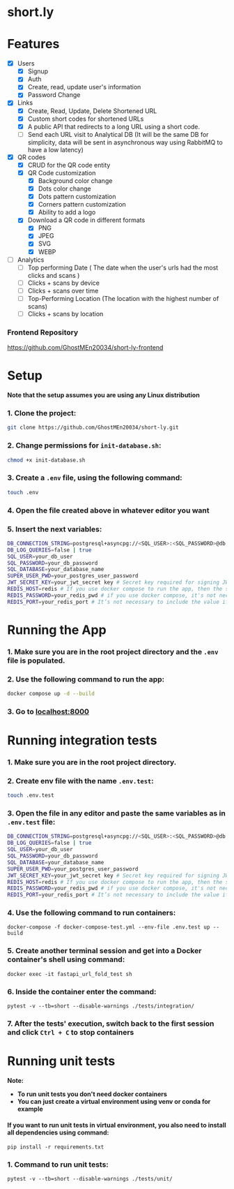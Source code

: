 # short.ly

# Features
- [x] Users
  - [x] Signup
  - [x] Auth
  - [x] Create, read, update user's information
  - [x] Password Change
- [x] Links
  - [x] Create, Read, Update, Delete Shortened URL
  - [x] Custom short codes for shortened URLs
  - [x] A public API that redirects to a long URL using a short code.
  - [ ] Send each URL visit to Analytical DB (It will be the same DB for simplicity, data will be sent in asynchronous way using RabbitMQ to have a low latency) 
- [x] QR codes
    - [x] CRUD for the QR code entity
    - [x] QR Code customization
      - [x] Background color change
      - [x] Dots color change
      - [x] Dots pattern customization
      - [x] Corners pattern customization
      - [x] Ability to add a logo
    - [x] Download a QR code in different formats
      - [x] PNG
      - [x] JPEG
      - [x] SVG
      - [x] WEBP
- [ ] Analytics
  - [ ] Top performing Date ( The date when the user's urls had the most clicks and scans ) 
  - [ ] Clicks + scans by device
  - [ ] Clicks + scans over time
  - [ ] Top-Performing Location (The location with the highest number of scans)
  - [ ] Clicks + scans by location

### Frontend Repository
https://github.com/GhostMEn20034/short-ly-frontend

# Setup
**Note that the setup assumes you are using any Linux distribution**
### 1. Clone the project:
```bash
git clone https://github.com/GhostMEn20034/short-ly.git
```
### 2. Change permissions for `init-database.sh`:
```bash
chmod +x init-database.sh
```
### 3. Create a `.env` file, using the following command:
```bash
touch .env
```
### 4. Open the file created above in whatever editor you want
### 5. Insert the next variables:
```bash
DB_CONNECTION_STRING=postgresql+asyncpg://<SQL_USER>:<SQL_PASSWORD>@db:5432/<SQL_DATABASE>
DB_LOG_QUERIES=false | true
SQL_USER=your_db_user
SQL_PASSWORD=your_db_password
SQL_DATABASE=your_database_name
SUPER_USER_PWD=your_postgres_user_password
JWT_SECRET_KEY=your_jwt_secret key # Secret key required for signing JWT Tokens, you can generate it on https://jwtsecret.com/generate
REDIS_HOST=redis # If you use docker compose to run the app, then the specified value must be "redis"
REDIS_PASSWORD=your_redis_pwd # if you use docker compose, it's not necessary to include the variable into this file
REDIS_PORT=your_redis_port # It’s not necessary to include the value if the port of your redis db is 6379
```
# Running the App
### 1. Make sure you are in the root project directory and the `.env` file is populated.
### 2. Use the following command to run the app:
```bash
docker compose up -d --build
```
### 3. Go to [localhost:8000](http://localhost:8000)

# Running integration tests
### 1. Make sure you are in the root project directory.
### 2. Create env file with the name `.env.test`:
```bash
touch .env.test
```
### 3. Open the file in any editor and paste the same variables as in `.env.test` file:
```bash
DB_CONNECTION_STRING=postgresql+asyncpg://<SQL_USER>:<SQL_PASSWORD>@db:5432/<SQL_DATABASE>
DB_LOG_QUERIES=false | true
SQL_USER=your_db_user
SQL_PASSWORD=your_db_password
SQL_DATABASE=your_database_name
SUPER_USER_PWD=your_postgres_user_password
JWT_SECRET_KEY=your_jwt_secret key # Secret key required for signing JWT Tokens, you can generate it on https://jwtsecret.com/generate
REDIS_HOST=redis # If you use docker compose to run the app, then the specified value must be "redis"
REDIS_PASSWORD=your_redis_pwd # if you use docker compose, it's not necessary to include the variable into this file
REDIS_PORT=your_redis_port # It’s not necessary to include the value if the port of your redis db is 6379
```
### 4. Use the following command to run containers:
```
docker-compose -f docker-compose-test.yml --env-file .env.test up --build
```
### 5. Create another terminal session and get into a Docker container's shell using command:
```shell
docker exec -it fastapi_url_fold_test sh
```
### 6. Inside the container enter the command:
```shell
pytest -v --tb=short --disable-warnings ./tests/integration/
```

### 7. After the tests' execution, switch back to the first session and click `Ctrl + C` to stop containers

# Running unit tests
**Note:**
- **To run unit tests you don't need docker containers** <br/>
- **You can just create a virtual environment using venv or conda for example**
#### **If you want to run unit tests in virtual environment, you also need to install all dependencies using command:**
```shell
pip install -r requirements.txt
```
### 1. Command to run unit tests:
```shell
pytest -v --tb=short --disable-warnings ./tests/unit/
```